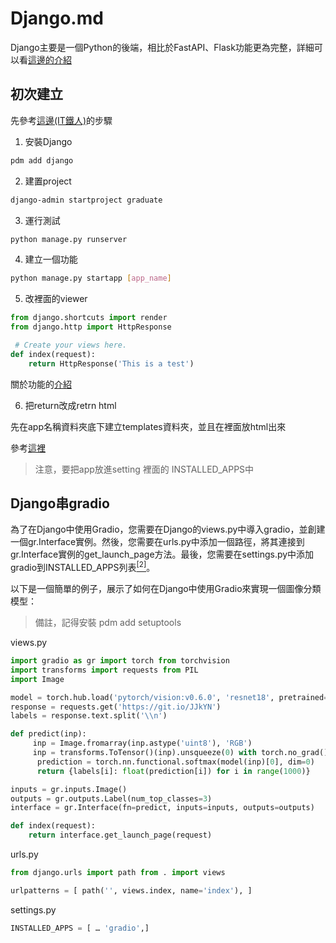 # Django.md

Django主要是一個Python的後端，相比於FastAPI、Flask功能更為完整，詳細可以看[這邊的介紹](https://developer.mozilla.org/zh-TW/docs/Learn/Server-side/Django/Introduction)

## 初次建立

先參考[這邊(IT鐵人)](https://ithelp.ithome.com.tw/users/20111829/ironman/1804)的步驟

1. 安裝Django
~~~bash
pdm add django
~~~
2. 建置project
~~~bash
django-admin startproject graduate
~~~
3. 運行測試
~~~bash
python manage.py runserver
~~~
4. 建立一個功能
~~~bash
python manage.py startapp [app_name]
~~~
5. 改裡面的viewer
~~~python
from django.shortcuts import render
from django.http import HttpResponse

 # Create your views here.
def index(request):
    return HttpResponse('This is a test')
~~~

關於功能的[介紹](https://ithelp.ithome.com.tw/articles/10199933)

6. 把return改成retrn html

先在app名稱資料夾底下建立templates資料夾，並且在裡面放html出來

參考[這裡](https://developer.mozilla.org/zh-TW/docs/Learn/Server-side/Django/Home_page)

> 注意，要把app放進setting 裡面的 INSTALLED_APPS中

## Django串gradio

為了在Django中使用Gradio，您需要在Django的views.py中導入gradio，並創建一個gr.Interface實例。然後，您需要在urls.py中添加一個路徑，將其連接到gr.Interface實例的get\_launch\_page方法。最後，您需要在settings.py中添加gradio到INSTALLED\_APPS列表[<sup>[2]</sup>](https://www.runoob.com/python3/python-ai-draw.html)。

以下是一個簡單的例子，展示了如何在Django中使用Gradio來實現一個圖像分類模型：

> 備註，記得安裝 pdm add setuptools

views.py
~~~python
import gradio as gr import torch from torchvision
import transforms import requests from PIL
import Image

model = torch.hub.load('pytorch/vision:v0.6.0', 'resnet18', pretrained=True).eval()
response = requests.get('https://git.io/JJkYN')
labels = response.text.split('\\n')

def predict(inp):
     inp = Image.fromarray(inp.astype('uint8'), 'RGB')
     inp = transforms.ToTensor()(inp).unsqueeze(0) with torch.no_grad():
      prediction = torch.nn.functional.softmax(model(inp)[0], dim=0)
      return {labels[i]: float(prediction[i]) for i in range(1000)}

inputs = gr.inputs.Image()
outputs = gr.outputs.Label(num_top_classes=3)
interface = gr.Interface(fn=predict, inputs=inputs, outputs=outputs)

def index(request):
    return interface.get_launch_page(request)
~~~
urls.py
~~~python
from django.urls import path from . import views

urlpatterns = [ path('', views.index, name='index'), ]
~~~
settings.py
~~~python
INSTALLED_APPS = [ … 'gradio',]
~~~